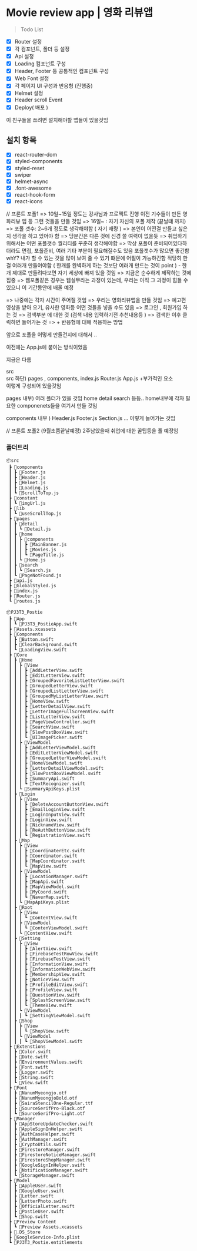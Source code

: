 # Movie review app | 영화 리뷰앱

> Todo List

- [x] Router 설정
- [x] 각 컴포넌트, 폴더 등 설정
- [x] Api 설정
- [x] Loading 컴포넌트 구성
- [x] Header, Footer 등 공통적인 컴포넌트 구성
- [x] Web Font 설정
- [x] 각 페이지 UI 구성과 반응형 (진행중)
- [x] Helmet 설정
- [x] Header scroll Event
- [x] Deploy( 배포 )

이 친구들을 쓰려면 설치해야할 앱들이 있을것임

## 설치 항목

- [x] react-router-dom
- [x] styled-components
- [x] styled-reset
- [x] swiper
- [x] helmet-async
- [x] .font-awesome
- [x] react-hook-form
- [x] react-icons

// 프론트 포폴1
=> 10일~15일 정도는 강사님과 프로젝트 진행
이전 기수들이 만든 영화리뷰 앱 등 그런 것들을 만들 것임
=> 16일~ : 자기 자신의 포폴 제작 (끝날떄 까지)
=> 포폴 갯수: 2~6개 정도로 생각해야함 ( 자기 재량 )
=> 본인이 어떤걸 만들고 싶은지 생각을 하고 있어야 함
=> 당분간은 다른 것에 신경 쓸 여력이 없을듯
=> 취업하기 위해서는 어떤 포폴갯수 퀄리티를 꾸준히 생각해야함
=> 막상 포폴이 준비되어있다하더라도 면접, 포폴준비, 여러 기타 부분이 필요해질수도 있음
포폴갯수가 많으면 좋긴함 whY? 내가 할 수 있는 것을 많이 보여 줄 수 있기 떄문에 어필이 가능하긴함
적당히 한걸 여러개 만들어야함 ( 한개를 완벽하게 하는 것보단 여러개 만드는 것이 point ) - 한개 제대로 만들려다보면 자기 세상에 빠져 있을 것임
=> 지금은 순수하게 제작하는 것에 집중
=> 웹포폴같은 경우는 웹실무라는 과정이 있는데, 우리는 아직 그 과정이 힘들 수 있으니 이 기간동안에 배울 예정

=> 나중에는 각자 시간이 주어질 것임
=> 우리는 영화리뷰앱을 만들 것임
=> 예고편 영상을 받아 오기, 유사한 영화등 어떤 것들을 넣을 수도 있음
=> 로그인 , 회원가입 하는 것
=> 검색부분 에 대한 것 (검색 내용 입력하기전 추천내용등 )
=> 검색한 이후 클릭하면 들어가는 것
=> + 반응형에 대해 적용하는 방법

앞으로 포폴을 어떻게 만들건지에 대해서 ..

이전에는 App.js에 붙이는 방식이었음

지금은 다름

src  
src 하단) pages , components, index.js Router.js App.js +부가적인 요소  
이렇게 구성되어 있을것임

pages 내부) 여러 폴더가 있을 것임 home detail search 등등.. home내부에 각자 필요한 componenets들을 여기서 만들 것임

components 내부 ) Header.js Footer.js Section.js ... 이렇게 늘어가는 것임

// 프론트 포폴2 (9월초쯤끝날예정)
2주남았을때 취업에 대한 꿀팁등을 풀 예정임

<h3>폴더트리</h3
         
```
📦src
 ┣ 📂components
 ┃ ┣ 📜Footer.js
 ┃ ┣ 📜Header.js
 ┃ ┣ 📜Helmet.js
 ┃ ┣ 📜Loading.js
 ┃ ┗ 📜ScrollToTop.js
 ┣ 📂constant
 ┃ ┗ 📜imgUrl.js
 ┣ 📂lib
 ┃ ┗ 📜useScrollTop.js
 ┣ 📂pages
 ┃ ┣ 📂detail
 ┃ ┃ ┗ 📜Detail.js
 ┃ ┣ 📂home
 ┃ ┃ ┣ 📂components
 ┃ ┃ ┃ ┣ 📜MainBanner.js
 ┃ ┃ ┃ ┣ 📜Movies.js
 ┃ ┃ ┃ ┗ 📜PageTitle.js
 ┃ ┃ ┗ 📜Home.js
 ┃ ┣ 📂search
 ┃ ┃ ┗ 📜Search.js
 ┃ ┗ 📜PageNotFound.js
 ┣ 📜api.js
 ┣ 📜GlobalStyled.js
 ┣ 📜index.js
 ┣ 📜Router.js
 ┗ 📜routes.js
 ```
```
📦PJ3T3_Postie
 ┣ 📂App
 ┃ ┗ 📜PJ3T3_PostieApp.swift
 ┣ 📂Assets.xcassets
 ┣ 📂Components
 ┃ ┣ 📜Button.swift
 ┃ ┣ 📜ClearBackground.swift
 ┃ ┗ 📜LoadingView.swift
 ┣ 📂Core
 ┃ ┣ 📂Home
 ┃ ┃ ┣ 📂View
 ┃ ┃ ┃ ┣ 📜AddLetterView.swift
 ┃ ┃ ┃ ┣ 📜EditLetterView.swift
 ┃ ┃ ┃ ┣ 📜GroupedFavoriteListLetterView.swift
 ┃ ┃ ┃ ┣ 📜GroupedLetterView.swift
 ┃ ┃ ┃ ┣ 📜GroupedListLetterView.swift
 ┃ ┃ ┃ ┣ 📜GroupedMyListLetterView.swift
 ┃ ┃ ┃ ┣ 📜HomeView.swift
 ┃ ┃ ┃ ┣ 📜LetterDetailView.swift
 ┃ ┃ ┃ ┣ 📜LetterImageFullScreenView.swift
 ┃ ┃ ┃ ┣ 📜ListLetterView.swift
 ┃ ┃ ┃ ┣ 📜PageViewController.swift
 ┃ ┃ ┃ ┣ 📜SearchView.swift
 ┃ ┃ ┃ ┣ 📜SlowPostBoxView.swift
 ┃ ┃ ┃ ┗ 📜UIImagePicker.swift
 ┃ ┃ ┣ 📂ViewModel
 ┃ ┃ ┃ ┣ 📜AddLetterViewModel.swift
 ┃ ┃ ┃ ┣ 📜EditLetterViewModel.swift
 ┃ ┃ ┃ ┣ 📜GroupedLetterViewModel.swift
 ┃ ┃ ┃ ┣ 📜HomeViewModel.swift
 ┃ ┃ ┃ ┣ 📜LetterDetailViewModel.swift
 ┃ ┃ ┃ ┣ 📜SlowPostBoxViewModel.swift
 ┃ ┃ ┃ ┣ 📜SummaryApi.swift
 ┃ ┃ ┃ ┗ 📜TextRecognizer.swift
 ┃ ┃ ┗ 📜SummaryApiKeys.plist
 ┃ ┣ 📂Login
 ┃ ┃ ┣ 📂View
 ┃ ┃ ┃ ┣ 📜DeleteAccountButtonView.swift
 ┃ ┃ ┃ ┣ 📜EmailLoginView.swift
 ┃ ┃ ┃ ┣ 📜LoginInputView.swift
 ┃ ┃ ┃ ┣ 📜LoginView.swift
 ┃ ┃ ┃ ┣ 📜NicknameView.swift
 ┃ ┃ ┃ ┣ 📜ReAuthButtonView.swift
 ┃ ┃ ┃ ┗ 📜RegistrationView.swift
 ┃ ┣ 📂Map
 ┃ ┃ ┣ 📂View
 ┃ ┃ ┃ ┣ 📜CoordinaterEtc.swift
 ┃ ┃ ┃ ┣ 📜Coordinator.swift
 ┃ ┃ ┃ ┣ 📜MapCoordinator.swift
 ┃ ┃ ┃ ┗ 📜MapView.swift
 ┃ ┃ ┣ 📂ViewModel
 ┃ ┃ ┃ ┣ 📜LocationManager.swift
 ┃ ┃ ┃ ┣ 📜MapApi.swift
 ┃ ┃ ┃ ┣ 📜MapViewModel.swift
 ┃ ┃ ┃ ┣ 📜MyCoord.swift
 ┃ ┃ ┃ ┗ 📜NaverMap.swift
 ┃ ┃ ┗ 📜MapApiKeys.plist
 ┃ ┣ 📂Root
 ┃ ┃ ┣ 📂View
 ┃ ┃ ┃ ┗ 📜ContentView.swift
 ┃ ┃ ┣ 📂ViewModel
 ┃ ┃ ┃ ┗ 📜ContenViewModel.swift
 ┃ ┃ ┗ 📜ContentView.swift
 ┃ ┣ 📂Setting
 ┃ ┃ ┣ 📂View
 ┃ ┃ ┃ ┣ 📜AlertView.swift
 ┃ ┃ ┃ ┣ 📜FirebaseTestRowView.swift
 ┃ ┃ ┃ ┣ 📜FirebaseTestView.swift
 ┃ ┃ ┃ ┣ 📜InformationView.swift
 ┃ ┃ ┃ ┣ 📜InformationWebView.swift
 ┃ ┃ ┃ ┣ 📜MembershipView.swift
 ┃ ┃ ┃ ┣ 📜NoticeView.swift
 ┃ ┃ ┃ ┣ 📜ProfileEditView.swift
 ┃ ┃ ┃ ┣ 📜ProfileView.swift
 ┃ ┃ ┃ ┣ 📜QuestionView.swift
 ┃ ┃ ┃ ┣ 📜SplashScreenView.swift
 ┃ ┃ ┃ ┗ 📜ThemeView.swift
 ┃ ┃ ┗ 📂ViewModel
 ┃ ┃ ┃ ┗ 📜SettingViewModel.swift
 ┃ ┣ 📂Shop
 ┃ ┃ ┣ 📂View
 ┃ ┃ ┃ ┗ 📜ShopView.swift
 ┃ ┃ ┗ 📂ViewModel
 ┃ ┃ ┃ ┗ 📜ShopViewModel.swift
 ┣ 📂Extenstions
 ┃ ┣ 📜Color.swift
 ┃ ┣ 📜Date.swift
 ┃ ┣ 📜EnvironmentValues.swift
 ┃ ┣ 📜Font.swift
 ┃ ┣ 📜Logger.swift
 ┃ ┣ 📜String.swift
 ┃ ┗ 📜View.swift
 ┣ 📂Font
 ┃ ┣ 📜NanumMyeongjo.otf
 ┃ ┣ 📜NanumMyeongjoBold.otf
 ┃ ┣ 📜SairaStencilOne-Regular.ttf
 ┃ ┣ 📜SourceSerifPro-Black.otf
 ┃ ┗ 📜SourceSerifPro-Light.otf
 ┣ 📂Manager
 ┃ ┣ 📜AppStoreUpdateChecker.swift
 ┃ ┣ 📜AppleSignInHelper.swift
 ┃ ┣ 📜AuthCaseHelper.swift
 ┃ ┣ 📜AuthManager.swift
 ┃ ┣ 📜CryptoUtils.swift
 ┃ ┣ 📜FirestoreManager.swift
 ┃ ┣ 📜FirestoreNoticeManager.swift
 ┃ ┣ 📜FirestoreShopManager.swift
 ┃ ┣ 📜GoogleSignInHelper.swift
 ┃ ┣ 📜NotificationManager.swift
 ┃ ┗ 📜StorageManager.swift
 ┣ 📂Model
 ┃ ┣ 📜AppleUser.swift
 ┃ ┣ 📜GoogleUser.swift
 ┃ ┣ 📜Letter.swift
 ┃ ┣ 📜LetterPhoto.swift
 ┃ ┣ 📜OfficialLetter.swift
 ┃ ┣ 📜PostieUser.swift
 ┃ ┗ 📜Shop.swift
 ┣ 📂Preview Content
 ┃ ┗ 📂Preview Assets.xcassets
 ┣ 📜.DS_Store
 ┣ 📜GoogleService-Info.plist
 ┗ 📜PJ3T3_Postie.entitlements
```
